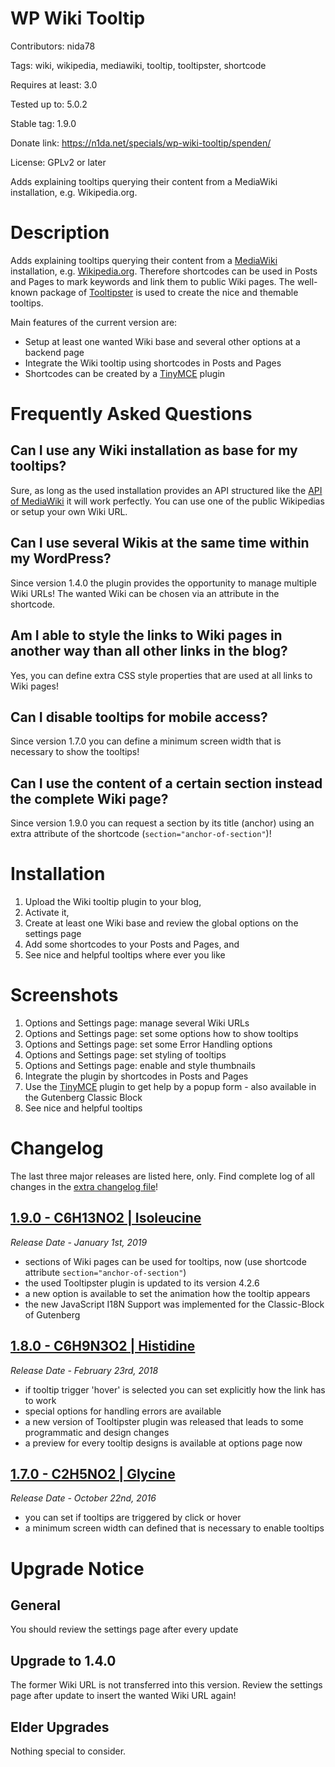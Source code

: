 # WP Wiki Tooltip
Contributors: nida78

Tags: wiki, wikipedia, mediawiki, tooltip, tooltipster, shortcode

Requires at least: 3.0

Tested up to: 5.0.2

Stable tag: 1.9.0

Donate link: https://n1da.net/specials/wp-wiki-tooltip/spenden/

License: GPLv2 or later

Adds explaining tooltips querying their content from a MediaWiki installation, e.g. Wikipedia.org.

# Description

Adds explaining tooltips querying their content from a [MediaWiki](https://www.mediawiki.org "see MediaWiki docs") installation, e.g. [Wikipedia.org](https://www.wikipedia.org "see the well-known Wikipedia"). Therefore shortcodes can be used in Posts and Pages to mark keywords and link them to public Wiki pages. The well-known package of [Tooltipster](http://iamceege.github.io/tooltipster/ "Tooltipster rocks :)") is used to create the nice and themable tooltips.

Main features of the current version are:

* Setup at least one wanted Wiki base and several other options at a backend page
* Integrate the Wiki tooltip using shortcodes in Posts and Pages
* Shortcodes can be created by a [TinyMCE](https://codex.wordpress.org/TinyMCE) plugin

# Frequently Asked Questions

## Can I use any Wiki installation as base for my tooltips?

Sure, as long as the used installation provides an API structured like the [API of MediaWiki](https://www.mediawiki.org/wiki/API:Main_page "see API of MediaWiki") it will work perfectly. You can use one of the public Wikipedias or setup your own Wiki URL.

## Can I use several Wikis at the same time within my WordPress?

Since version 1.4.0 the plugin provides the opportunity to manage multiple Wiki URLs! The wanted Wiki can be chosen via an attribute in the shortcode.

## Am I able to style the links to Wiki pages in another way than all other links in the blog?

Yes, you can define extra CSS style properties that are used at all links to Wiki pages!

## Can I disable tooltips for mobile access?

Since version 1.7.0 you can define a minimum screen width that is necessary to show the tooltips!

## Can I use the content of a certain section instead the complete Wiki page?

Since version 1.9.0 you can request a section by its title (anchor) using an extra attribute of the shortcode (```section="anchor-of-section"```)!

# Installation

1. Upload the Wiki tooltip plugin to your blog,
2. Activate it,
3. Create at least one Wiki base and review the global options on the settings page
4. Add some shortcodes to your Posts and Pages, and
5. See nice and helpful tooltips where ever you like

# Screenshots

1. Options and Settings page: manage several Wiki URLs
2. Options and Settings page: set some options how to show tooltips
3. Options and Settings page: set some Error Handling options
4. Options and Settings page: set styling of tooltips
5. Options and Settings page: enable and style thumbnails
6. Integrate the plugin by shortcodes in Posts and Pages
7. Use the [TinyMCE](https://codex.wordpress.org/TinyMCE) plugin to get help by a popup form - also available in the Gutenberg Classic Block
8. See nice and helpful tooltips

# Changelog
The last three major releases are listed here, only. Find complete log of all changes in the [extra changelog file](https://github.com/nida78/wp-wiki-tooltip/blob/master/CHANGELOG.md)!

## [1.9.0 - C6H13NO2 | Isoleucine ]
*Release Date - January 1st, 2019*

* sections of Wiki pages can be used for tooltips, now (use shortcode attribute ```section="anchor-of-section"```)
* the used Tooltipster plugin is updated to its version 4.2.6
* a new option is available to set the animation how the tooltip appears
* the new JavaScript I18N Support was implemented for the Classic-Block of Gutenberg

## [1.8.0 - C6H9N3O2 | Histidine]
*Release Date - February 23rd, 2018*

* if tooltip trigger 'hover' is selected you can set explicitly how the link has to work
* special options for handling errors are available
* a new version of Tooltipster plugin was released that leads to some programmatic and design changes
* a preview for every tooltip designs is available at options page now

## [1.7.0 - C2H5NO2 | Glycine]
*Release Date - October 22nd, 2016*

* you can set if tooltips are triggered by click or hover
* a minimum screen width can defined that is necessary to enable tooltips

# Upgrade Notice

## General
You should review the settings page after every update

## Upgrade to 1.4.0
The former Wiki URL is not transferred into this version. Review the settings page after update to insert the wanted Wiki URL again!

## Elder Upgrades
Nothing special to consider.

[1.9.0 - C6H13NO2 | Isoleucine ]: https://github.com/nida78/wp-wiki-tooltip/releases/tag/1.9.0
[1.8.0 - C6H9N3O2 | Histidine]: https://github.com/nida78/wp-wiki-tooltip/releases/tag/1.8.0
[1.7.0 - C2H5NO2 | Glycine]: https://github.com/nida78/wp-wiki-tooltip/releases/tag/1.7.0
